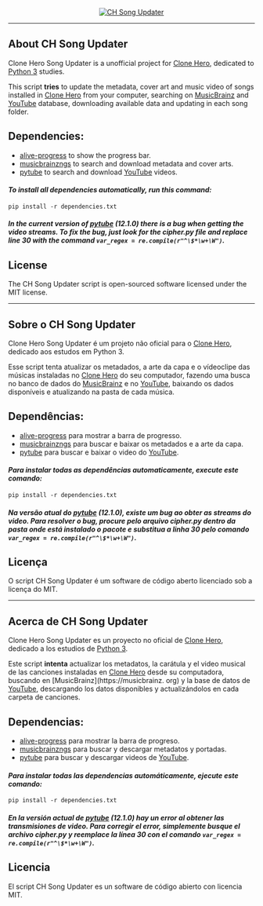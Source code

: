 <p align="center">
    <a href="https://github.com/heitor2111/CH-Song-Updater">
        <img
            src="https://i.ibb.co/xY3WcCz/Novo-Projeto.png"
            alt="CH Song Updater"
        />
    </a>
</p>

----------

## About CH Song Updater

Clone Hero Song Updater is a unofficial project for [Clone Hero](https://clonehero.net), dedicated to [Python 3](https://python.org) studies.

This script **tries** to update the metadata, cover art and music video of songs installed in [Clone Hero](https://clonehero.net) from your computer, searching on [MusicBrainz](https://musicbrainz.org) and [YouTube](https://youtube.com) database, downloading available data and updating in each song folder.

## Dependencies:

- [alive-progress](https://github.com/rsalmei/alive-progress) to show the progress bar.
- [musicbrainzngs](https://python-musicbrainzngs.readthedocs.io) to search and download metadata and cover arts.
- [pytube](https://pytube.io) to search and download [YouTube](https://youtube.com) videos.

#### *To install all dependencies automatically, run this command:*

`pip install -r dependencies.txt`

##### In the current version of [pytube](https://pytube.io) (12.1.0) there is a bug when getting the video streams. To fix the bug, just look for the *cipher.py* file and replace line 30 with the command `var_regex = re.compile(r"^\$*\w+\W")`.

## License

The CH Song Updater script is open-sourced software licensed under the MIT license.

----------

## Sobre o CH Song Updater

Clone Hero Song Updater é um projeto não oficial para o [Clone Hero](https://clonehero.net), dedicado aos estudos em Python 3.

Esse script tenta atualizar os metadados, a arte da capa e o vídeoclipe das músicas instaladas no [Clone Hero](https://clonehero.net) do seu computador, fazendo uma busca no banco de dados do [MusicBrainz](https://musicbrainz.org) e no [YouTube](https://youtube.com), baixando os dados disponíveis e atualizando na pasta de cada música.

## Dependências:

- [alive-progress](https://github.com/rsalmei/alive-progress) para mostrar a barra de progresso.
- [musicbrainzngs](https://python-musicbrainzngs.readthedocs.io) para buscar e baixar os metadados e a arte da capa.
- [pytube](https://pytube.io) para buscar e baixar o video do [YouTube](https://youtube.com).

#### *Para instalar todas as dependências automaticamente, execute este comando:*

`pip install -r dependencies.txt`

##### Na versão atual do [pytube](https://pytube.io) (12.1.0), existe um bug ao obter as streams do video. Para resolver o bug, procure pelo arquivo *cipher.py* dentro da pasta onde está instalado o pacote e substitua a linha 30 pelo comando `var_regex = re.compile(r"^\$*\w+\W")`.

## Licença

O script CH Song Updater é um software de código aberto licenciado sob a licença do MIT.

----------

## Acerca de CH Song Updater

Clone Hero Song Updater es un proyecto no oficial de [Clone Hero](https://clonehero.net), dedicado a los estudios de [Python 3](https://python.org).

Este script **intenta** actualizar los metadatos, la carátula y el video musical de las canciones instaladas en [Clone Hero](https://clonehero.net) desde su computadora, buscando en [MusicBrainz](https://musicbrainz. org) y la base de datos de [YouTube](https://youtube.com), descargando los datos disponibles y actualizándolos en cada carpeta de canciones.

## Dependencias:

- [alive-progress](https://github.com/rsalmei/alive-progress) para mostrar la barra de progreso.
- [musicbrainzngs](https://python-musicbrainzngs.readthedocs.io) para buscar y descargar metadatos y portadas.
- [pytube](https://pytube.io) para buscar y descargar videos de [YouTube](https://youtube.com).

#### *Para instalar todas las dependencias automáticamente, ejecute este comando:*

`pip install -r dependencies.txt`

##### En la versión actual de [pytube](https://pytube.io) (12.1.0) hay un error al obtener las transmisiones de video. Para corregir el error, simplemente busque el archivo *cipher.py* y reemplace la línea 30 con el comando `var_regex = re.compile(r"^\$*\w+\W")`.

## Licencia

El script CH Song Updater es un software de código abierto con licencia MIT.
